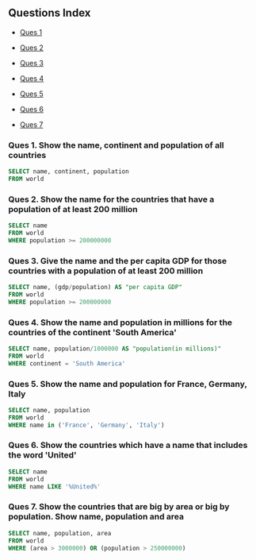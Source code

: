 ## Questions Index

* [Ques 1](#ques-1-show-the-name-continent-and-population-of-all-countries)

* [Ques 2](#ques-2-show-the-name-for-the-countries-that-have-a-population-of-at-least-200-million)

* [Ques 3](#ques-3-give-the-name-and-the-per-capita-gdp-for-those-countries-with-a-population-of-at-least-200-million)

* [Ques 4](#ques-4-show-the-name-and-population-in-millions-for-the-countries-of-the-continent-south-america)

* [Ques 5](#ques-5-show-the-name-and-population-for-france-germany-italy)

* [Ques 6](#ques-6-show-the-countries-which-have-a-name-that-includes-the-word-united)

* [Ques 7](#ques-7-show-the-countries-that-are-big-by-area-or-big-by-population-show-name-population-and-area)

### Ques 1. Show the name, continent and population of all countries

```sql
SELECT name, continent, population
FROM world
```

### Ques 2. Show the name for the countries that have a population of at least 200 million

```sql
SELECT name
FROM world
WHERE population >= 200000000
```

### Ques 3. Give the name and the per capita GDP for those countries with a population of at least 200 million

```sql
SELECT name, (gdp/population) AS "per capita GDP"
FROM world
WHERE population >= 200000000
```

### Ques 4. Show the name and population in millions for the countries of the continent 'South America'

```sql
SELECT name, population/1000000 AS "population(in millions)"
FROM world
WHERE continent = 'South America'
```

### Ques 5. Show the name and population for France, Germany, Italy

```sql
SELECT name, population
FROM world
WHERE name in ('France', 'Germany', 'Italy')
```

### Ques 6. Show the countries which have a name that includes the word 'United'

```sql
SELECT name
FROM world
WHERE name LIKE '%United%'
```

### Ques 7. Show the countries that are big by area or big by population. Show name, population and area

```sql
SELECT name, population, area
FROM world
WHERE (area > 3000000) OR (population > 250000000)
```

